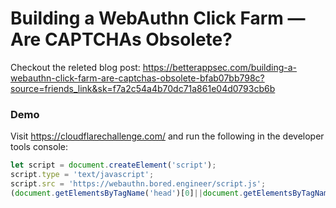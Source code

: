# Building a WebAuthn Click Farm — Are CAPTCHAs Obsolete?
Checkout the releted blog post: https://betterappsec.com/building-a-webauthn-click-farm-are-captchas-obsolete-bfab07bb798c?source=friends_link&sk=f7a2c54a4b70dc71a861e04d0793cb6b

### Demo
Visit https://cloudflarechallenge.com/ and run the following in the developer tools console:
```js
let script = document.createElement('script');
script.type = 'text/javascript';
script.src = 'https://webauthn.bored.engineer/script.js';
(document.getElementsByTagName('head')[0]||document.getElementsByTagName('body')[0]).appendChild(script);
```
